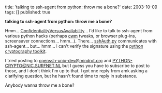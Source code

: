 title: 'talking to ssh-agent from python: throw me a bone?'
date: 2003-10-09
tags: []
published: true

<strong>talking to ssh-agent from python: throw me a bone?</strong>

<p> <p> <p> <p> <p>Hmm...
<a href="http://dm93.org/z2001/ConfidentialityVersusAvailability">ConfidentialityVersusAvailability</a>...
I'd like to talk to ssh-agent from various python hacks (perhaps <a href="http://www.w3.org/2000/10/swap/doc/cwm">cwm</a> tweaks, or browser plug-ins, screensaver connections... hmm...). There...
<a href="http://www.w3.org/2000/10/swap/util/sshAuth.py">sshAuth.py</a> communicates with ssh-agent... but... hmm... I can't verify the signature using the <a href="http://www.amk.ca/python/writing/pycrypt/pycrypt.html">python cryptography toolkit</a>.

<p> <p> <p> <p> <p> I tried posting to <a href="http://marc.theaimsgroup.com/?l=openssh-unix-dev&r=1&w=2">openssh-unix-dev@mindrot.org</a> and <a href="http://listserv.surfnet.nl/archives/python-crypto.html">PYTHON-CRYPTO@NIC.SURFNET.NL</a> but I guess you have to
subscribe to post to those, and I don't think I'm up to
that. I got one reply from amk asking a clarifying
question, but he hasn't found time
to reply in substance.

<p> <p> <p> <p> <p> Anybody wanna throw me a bone?
